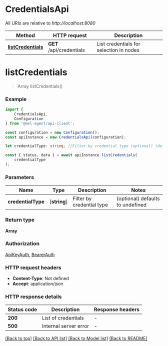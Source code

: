 # CredentialsApi

All URIs are relative to *http://localhost:8080*

|Method | HTTP request | Description|
|------------- | ------------- | -------------|
|[**listCredentials**](#listcredentials) | **GET** /api/credentials | List credentials for selection in nodes|

# **listCredentials**
> Array<Credential> listCredentials()


### Example

```typescript
import {
    CredentialsApi,
    Configuration
} from '@mel-agent/api-client';

const configuration = new Configuration();
const apiInstance = new CredentialsApi(configuration);

let credentialType: string; //Filter by credential type (optional) (default to undefined)

const { status, data } = await apiInstance.listCredentials(
    credentialType
);
```

### Parameters

|Name | Type | Description  | Notes|
|------------- | ------------- | ------------- | -------------|
| **credentialType** | [**string**] | Filter by credential type | (optional) defaults to undefined|


### Return type

**Array<Credential>**

### Authorization

[ApiKeyAuth](../README.md#ApiKeyAuth), [BearerAuth](../README.md#BearerAuth)

### HTTP request headers

 - **Content-Type**: Not defined
 - **Accept**: application/json


### HTTP response details
| Status code | Description | Response headers |
|-------------|-------------|------------------|
|**200** | List of credentials |  -  |
|**500** | Internal server error |  -  |

[[Back to top]](#) [[Back to API list]](../README.md#documentation-for-api-endpoints) [[Back to Model list]](../README.md#documentation-for-models) [[Back to README]](../README.md)

